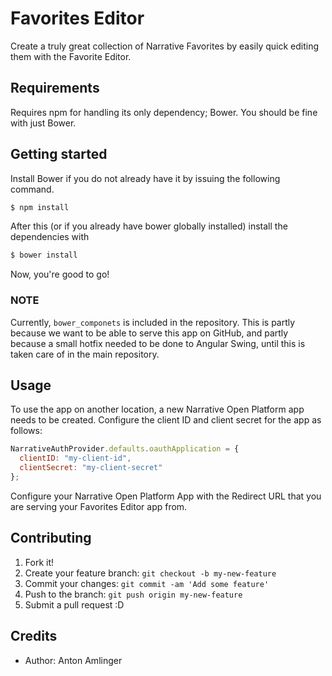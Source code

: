 # Favorites Editor
Create a truly great collection of Narrative Favorites by easily quick editing them with the Favorite Editor.

## Requirements
Requires npm for handling its only dependency; Bower. You should be fine with just Bower.

## Getting started

Install Bower if you do not already have it by issuing the following command.
```sh
$ npm install
```

After this (or if you already have bower globally installed) install the dependencies with
```sh
$ bower install
```

Now, you're good to go!

### NOTE

Currently, `bower_componets` is included in the repository. This is partly because we want 
to be able to serve this app on GitHub, and partly because a small hotfix needed to be done 
to Angular Swing, until this is taken care of in the main repository.

## Usage

To use the app on another location, a new Narrative Open Platform app needs to 
be created. Configure the client ID and client secret for the app as follows:
```javascript
NarrativeAuthProvider.defaults.oauthApplication = {
  clientID: "my-client-id",
  clientSecret: "my-client-secret"
};
```

Configure your Narrative Open Platform App with the Redirect URL that you are serving
your Favorites Editor app from.

## Contributing

1. Fork it!
2. Create your feature branch: `git checkout -b my-new-feature`
3. Commit your changes: `git commit -am 'Add some feature'`
4. Push to the branch: `git push origin my-new-feature`
5. Submit a pull request :D

## Credits

* Author: Anton Amlinger

